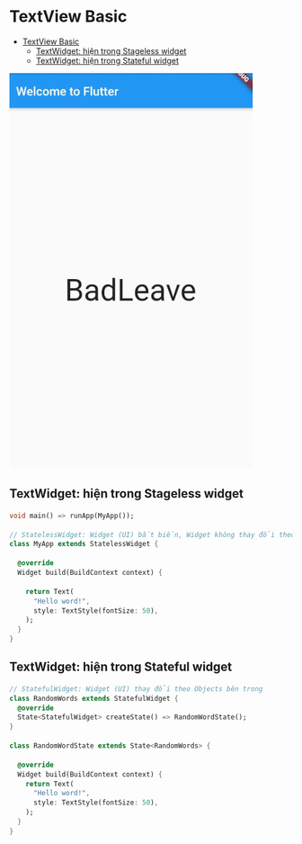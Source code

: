 # TextView Basic

- [TextView Basic](#textview-basic)
  - [TextWidget: hiện trong Stageless widget](#textwidget-hiện-trong-stageless-widget)
  - [TextWidget: hiện trong Stateful widget](#textwidget-hiện-trong-stateful-widget)

![text basic](text.jpg)

## TextWidget: hiện trong Stageless widget

```dart
void main() => runApp(MyApp());

// StatelessWidget: Widget (UI) bất biến, Widget không thay đổi theo Objects
class MyApp extends StatelessWidget {

  @override
  Widget build(BuildContext context) {

    return Text(
      "Hello word!",
      style: TextStyle(fontSize: 50),
    );
  }
}
```

## TextWidget: hiện trong Stateful widget

```dart
// StatefulWidget: Widget (UI) thay đổi theo Objects bên trong
class RandomWords extends StatefulWidget {
  @override
  State<StatefulWidget> createState() => RandomWordState();
}

class RandomWordState extends State<RandomWords> {

  @override
  Widget build(BuildContext context) {
    return Text(
      "Hello word!",
      style: TextStyle(fontSize: 50),
    );
  }
}
```
